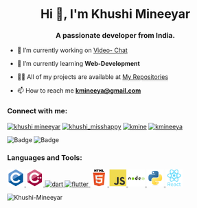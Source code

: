 <h1 align="center">Hi 👋, I'm Khushi Mineeyar</h1>
<h3 align="center">A passionate developer from India.</h3>

- 🔭 I’m currently working on [Video- Chat](https://github.com/Khushi-Mineeyar/Video-Chat)

- 🌱 I’m currently learning **Web-Development**

- 👨‍💻 All of my projects are available at [My Repositories](https://github.com/Khushi-Mineeyar)

- 📫 How to reach me **kmineeya@gmail.com**

<h3 align="left">Connect with me:</h3>
<p align="left">
<a href="https://linkedin.com/in/khushi-mineeyar-12b953201" target="blank"><img align="center" src="https://raw.githubusercontent.com/rahuldkjain/github-profile-readme-generator/master/src/images/icons/Social/linked-in-alt.svg" alt="khushi mineeyar" height="30" width="40" /></a>
<a href="https://instagram.com/khushi_misshappy" target="blank"><img align="center" src="https://raw.githubusercontent.com/rahuldkjain/github-profile-readme-generator/master/src/images/icons/Social/instagram.svg" alt="khushi_misshappy" height="30" width="40" /></a>
<a href="https://www.codechef.com/users/kmine" target="blank"><img align="center" src="https://cdn.jsdelivr.net/npm/simple-icons@3.1.0/icons/codechef.svg" alt="kmine" height="30" width="40" /></a>
<a href="https://codeforces.com/profile/kmineeya" target="blank"><img align="center" src="https://raw.githubusercontent.com/rahuldkjain/github-profile-readme-generator/master/src/images/icons/Social/codeforces.svg" alt="kmineeya" height="30" width="40" /></a>
</p>

![Badge](https://cp-logo.vercel.app/codechef/kmine?logo=true) 
![Badge](https://cp-logo.vercel.app/codeforces/kmineeya?logo=true)

<h3 align="left">Languages and Tools:</h3>
<p align="left"> <a href="https://www.cprogramming.com/" target="_blank" rel="noreferrer"> <img src="https://raw.githubusercontent.com/devicons/devicon/master/icons/c/c-original.svg" alt="c" width="40" height="40"/> </a> <a href="https://www.w3schools.com/cpp/" target="_blank" rel="noreferrer"> <img src="https://raw.githubusercontent.com/devicons/devicon/master/icons/cplusplus/cplusplus-original.svg" alt="cplusplus" width="40" height="40"/> </a> <a href="https://dart.dev" target="_blank" rel="noreferrer"> <img src="https://www.vectorlogo.zone/logos/dartlang/dartlang-icon.svg" alt="dart" width="40" height="40"/> </a> <a href="https://flutter.dev" target="_blank" rel="noreferrer"> <img src="https://www.vectorlogo.zone/logos/flutterio/flutterio-icon.svg" alt="flutter" width="40" height="40"/> </a> <a href="https://www.w3.org/html/" target="_blank" rel="noreferrer"> <img src="https://raw.githubusercontent.com/devicons/devicon/master/icons/html5/html5-original-wordmark.svg" alt="html5" width="40" height="40"/> </a> <a href="https://developer.mozilla.org/en-US/docs/Web/JavaScript" target="_blank" rel="noreferrer"> <img src="https://raw.githubusercontent.com/devicons/devicon/master/icons/javascript/javascript-original.svg" alt="javascript" width="40" height="40"/> </a> <a href="https://nodejs.org" target="_blank" rel="noreferrer"> <img src="https://raw.githubusercontent.com/devicons/devicon/master/icons/nodejs/nodejs-original-wordmark.svg" alt="nodejs" width="40" height="40"/> </a> <a href="https://www.python.org" target="_blank" rel="noreferrer"> <img src="https://raw.githubusercontent.com/devicons/devicon/master/icons/python/python-original.svg" alt="python" width="40" height="40"/> </a> <a href="https://reactjs.org/" target="_blank" rel="noreferrer"> <img src="https://raw.githubusercontent.com/devicons/devicon/master/icons/react/react-original-wordmark.svg" alt="react" width="40" height="40"/> </a> </p>


<p><img align="left" src="https://github-readme-stats.vercel.app/api/top-langs?username=Khushi-Mineeyar&show_icons=true&locale=en&layout=compact" alt="Khushi-Mineeyar" /></p>

